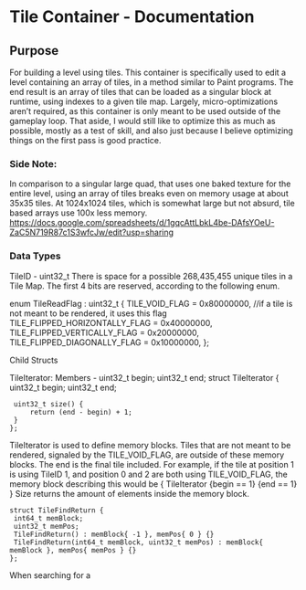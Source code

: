 # Tile Container - Documentation

## Purpose
For building a level using tiles. This container is specifically used to edit a level containing an array of tiles, in a method similar to Paint programs.
 The end result is an array of tiles that can be loaded as a singular block at runtime, using indexes to a given tile map.
Largely, micro-optimizations aren’t required, as this container is only meant to be used outside of the gameplay loop. That aside, I would still like to optimize this as much as possible, mostly as a test of skill, and also just because I believe optimizing things on the first pass is good practice.


### Side Note:
In comparison to a singular large quad, that uses one baked texture for the entire level, using an array of tiles breaks even on memory usage at about 35x35 tiles. At 1024x1024 tiles, which is somewhat large but not absurd, tile based arrays use 100x less memory. https://docs.google.com/spreadsheets/d/1gqcAttLbkL4be-DAfsYOeU-ZaC5N719R87c1S3wfcJw/edit?usp=sharing

### Data Types
TileID - uint32_t
	There is space for a possible 268,435,455 unique tiles in a Tile Map.
	The first 4 bits are reserved, according to the following enum. 

enum TileReadFlag : uint32_t {
   	 TILE_VOID_FLAG = 0x80000000, //if a tile is not meant to be rendered, it uses this flag
   	 TILE_FLIPPED_HORIZONTALLY_FLAG = 0x40000000, 
   	 TILE_FLIPPED_VERTICALLY_FLAG = 0x20000000,
   	 TILE_FLIPPED_DIAGONALLY_FLAG = 0x10000000,
    };


Child Structs

TileIterator:
Members -
uint32_t begin;
uint32_t end;
    struct TileIterator {
   	 uint32_t begin;
   	 uint32_t end;

   	 uint32_t size() {
   		 return (end - begin) + 1;
   	 }
    };

TileIterator is used to define memory blocks. Tiles that are not meant to be rendered, signaled by the TILE_VOID_FLAG, are outside of these memory blocks. The end is the final tile included. 
For example, if the tile at position 1 is using TileID 1, and position 0 and 2 are both using TILE_VOID_FLAG, the memory block describing this would be
{ TileIterator
{begin == 1}
{end == 1}
} 
Size returns the amount of elements inside the memory block.

    struct TileFindReturn {
   	 int64_t memBlock;
   	 uint32_t memPos;
   	 TileFindReturn() : memBlock{ -1 }, memPos{ 0 } {}
   	 TileFindReturn(int64_t memBlock, uint32_t memPos) : memBlock{ memBlock }, memPos{ memPos } {}
    };

When searching for a 

